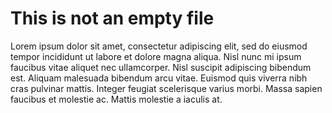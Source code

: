 # This is not an empty file

Lorem ipsum dolor sit amet, consectetur adipiscing elit, sed do eiusmod tempor incididunt ut labore et dolore magna aliqua. Nisl nunc mi ipsum faucibus vitae aliquet nec ullamcorper. Nisl suscipit adipiscing bibendum est. Aliquam malesuada bibendum arcu vitae. Euismod quis viverra nibh cras pulvinar mattis. Integer feugiat scelerisque varius morbi. Massa sapien faucibus et molestie ac. Mattis molestie a iaculis at. 
